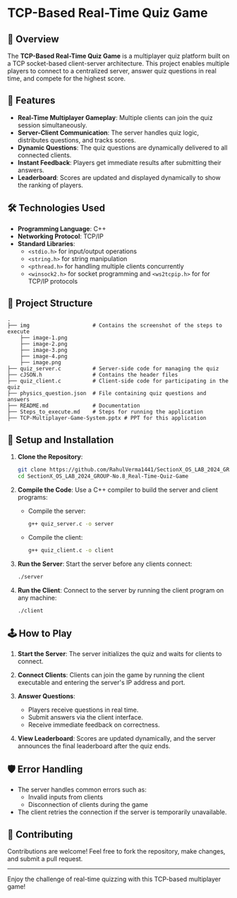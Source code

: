 # TCP-Based Real-Time Quiz Game

## 📖 Overview

The **TCP-Based Real-Time Quiz Game** is a multiplayer quiz platform built on a TCP socket-based client-server architecture. This project enables multiple players to connect to a centralized server, answer quiz questions in real time, and compete for the highest score.

## 🚀 Features

- **Real-Time Multiplayer Gameplay**: Multiple clients can join the quiz session simultaneously.
- **Server-Client Communication**: The server handles quiz logic, distributes questions, and tracks scores.
- **Dynamic Questions**: The quiz questions are dynamically delivered to all connected clients.
- **Instant Feedback**: Players get immediate results after submitting their answers.
- **Leaderboard**: Scores are updated and displayed dynamically to show the ranking of players.

## 🛠️ Technologies Used

- **Programming Language**: C++
- **Networking Protocol**: TCP/IP
- **Standard Libraries**:
  - `<stdio.h>` for input/output operations
  - `<string.h>` for string manipulation
  - `<pthread.h>` for handling multiple clients concurrently
  - `<winsock2.h>` for socket programming and `<ws2tcpip.h>` for for TCP/IP protocols

## 📂 Project Structure

```
.
├── img                    # Contains the screenshot of the steps to execute
    ├── image-1.png
    ├── image-2.png 
    ├── image-3.png
    ├── image-4.png
    ├── image.png
├── quiz_server.c          # Server-side code for managing the quiz
├── cJSON.h                # Contains the header files
├── quiz_client.c          # Client-side code for participating in the quiz
├── physics_question.json  # File containing quiz questions and answers
├── README.md              # Documentation
├── Steps_to_execute.md    # Steps for running the application
├── TCP-Multiplayer-Game-System.pptx # PPT for this application
```

## 🔧 Setup and Installation

1. **Clone the Repository**:
   ```bash
   git clone https://github.com/RahulVerma1441/SectionX_OS_LAB_2024_GROUP-No.8_Real-Time-Quiz-Game
   cd SectionX_OS_LAB_2024_GROUP-No.8_Real-Time-Quiz-Game
   ```

2. **Compile the Code**:
   Use a C++ compiler to build the server and client programs:
   - Compile the server:
     ```bash
     g++ quiz_server.c -o server
     ```
   - Compile the client:
     ```bash
     g++ quiz_client.c -o client
     ```

3. **Run the Server**:
   Start the server before any clients connect:
   ```bash
   ./server
   ```

4. **Run the Client**:
   Connect to the server by running the client program on any machine:
   ```bash
   ./client
   ```

## 🕹️ How to Play

1. **Start the Server**:
   The server initializes the quiz and waits for clients to connect.

2. **Connect Clients**:
   Clients can join the game by running the client executable and entering the server's IP address and port.

3. **Answer Questions**:
   - Players receive questions in real time.
   - Submit answers via the client interface.
   - Receive immediate feedback on correctness.

4. **View Leaderboard**:
   Scores are updated dynamically, and the server announces the final leaderboard after the quiz ends.

## 🛡️ Error Handling

- The server handles common errors such as:
  - Invalid inputs from clients
  - Disconnection of clients during the game
- The client retries the connection if the server is temporarily unavailable.


## 🤝 Contributing

Contributions are welcome! Feel free to fork the repository, make changes, and submit a pull request.

---

Enjoy the challenge of real-time quizzing with this TCP-based multiplayer game!
